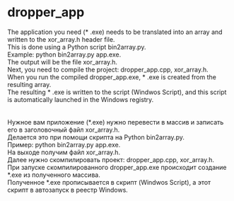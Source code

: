 # dropper_app

The application you need (* .exe) needs to be translated into an array and written to the xor_array.h header file.</br>
This is done using a Python script bin2array.py.</br>
Example: python bin2array.py app.exe.</br>
The output will be the file xor_array.h.</br>
Next, you need to compile the project: dropper_app.cpp, xor_array.h.</br>
When you run the compiled dropper_app.exe, * .exe is created from the resulting array.</br>
The resulting * .exe is written to the script (Windwos Script), and this script is automatically launched in the Windows registry.</br>
</br></br>
Нужное вам приложение (*.exe) нужно перевести в массив и записать его в заголовочный файл xor_array.h.</br>
Делается это при помощи скрипта на Python bin2array.py.</br>
Пример: python bin2array.py app.exe.</br>
На выходе получим файл xor_array.h.</br>
Далее нужно скомпилировать проект: dropper_app.cpp, xor_array.h.</br>
При запуске скомпилированного dropper_app.exe происходит создание *.exe из полученного массива.</br>
Полученное *.exe прописывается в скрипт (Windwos Script), а этот скрипт в автозапуск в реестр Windows.</br>
